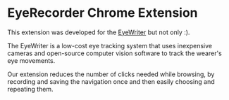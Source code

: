 EyeRecorder Chrome Extension
===========================

This extension was developed for the [EyeWriter](http://eyewriter.org/) but not only :).

The EyeWriter is a low-cost eye tracking system that uses inexpensive cameras and open-source computer vision software to track the wearer's eye movements.

Our extension reduces the number of clicks needed while browsing, by recording and saving the navigation once and then easily choosing and repeating them.